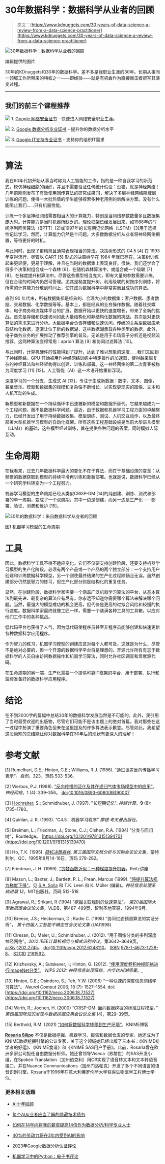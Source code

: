# 30年数据科学：数据科学从业者的回顾

> 原文：[https://www.kdnuggets.com/30-years-of-data-science-a-review-from-a-data-science-practitioner](https://www.kdnuggets.com/30-years-of-data-science-a-review-from-a-data-science-practitioner)

![30年数据科学：数据科学从业者的回顾](../Images/ab1465c448144225caa94e4f1cf5ccaf.png)

编辑提供的图片

30年的KDnuggets和30年的数据科学。差不多是我职业生涯的30年。长期从事同一领域工作所带来的特权之一——即经验——就是有机会作为直接目击者撰写其演变过程。

* * *

## 我们的前三个课程推荐

![](../Images/0244c01ba9267c002ef39d4907e0b8fb.png) 1\. [Google 网络安全证书](https://www.kdnuggets.com/google-cybersecurity) - 快速进入网络安全职业生涯。

![](../Images/e225c49c3c91745821c8c0368bf04711.png) 2\. [Google 数据分析专业证书](https://www.kdnuggets.com/google-data-analytics) - 提升你的数据分析水平

![](../Images/0244c01ba9267c002ef39d4907e0b8fb.png) 3\. [Google IT支持专业证书](https://www.kdnuggets.com/google-itsupport) - 支持你的组织IT需求

* * *

# 算法

我在90年代初开始从事当时称为人工智能的工作，指的是一种自我学习的新范式，模仿神经细胞的组织，并且不需要验证任何统计假设：没错，就是神经网络！几年前刚刚发布了有效使用回传算法的研究成果[1]，解决了多层神经网络隐藏层训练的问题，使得一大批热情的学生能够探索多种老用例的新解决方案。没有什么能阻止我们……只有机器性能。

训练一个多层神经网络需要相当大的计算能力，特别是当网络参数数量多且数据集庞大时。计算能力是当时机器所缺乏的。理论框架已经发展出来，如1988年的时间序列回传算法（BPTT）[2]或1997年的长短期记忆网络（LSTM）[3]用于选择性记忆学习。然而，计算能力仍然是个问题，大多数数据分析从业者将神经网络搁置，等待更好的时机。

与此同时，出现了更精简且通常表现相当的算法。决策树形式的 C4.5 [4] 在 1993 年变得流行，尽管以 CART [5] 形式的决策树早在 1984 年就已存在。决策树训练起来更轻便，更易于理解，并且在当时的数据集上表现良好。很快，我们还学会了将多个决策树组合成一个森林 [6]，在随机森林算法中，或组合成一个级联 [7] [8]，在梯度提升树算法中。尽管这些模型相当庞大，即有大量的参数需要训练，但在合理的时间内仍然可管理。尤其是梯度提升树，利用级联的树按序列训练，将所需的计算能力分散到时间上，使其成为数据科学中非常实惠且成功的算法。

直到 90 年代末，所有数据集都是经典的、合理大小的数据集：客户数据、患者数据、交易数据、化学数据等等。基本上，都是经典的业务操作数据。随着社交媒体、电子商务和流媒体平台的扩展，数据开始以更快的速度增长，带来了全新的挑战。首先是存储和快速访问如此大量结构化和非结构化数据的挑战。其次是对更快算法的需求来进行分析。大数据平台负责存储和快速访问。传统的关系型数据库承载结构化数据，逐渐让位于新的数据湖，这些数据湖承载各种类型的数据。此外，电子商务业务的扩展推动了推荐引擎的普及。无论是用于市场篮子分析还是视频流推荐，这两种算法变得常用：apriori 算法 [9] 和协同过滤算法 [10]。

与此同时，计算机硬件的性能得到了提升，达到了难以想象的速度……我们又回到了神经网络。GPU 开始被用作神经网络训练中特定操作的加速器，使得越来越复杂的神经算法和神经架构得以创建、训练和部署。这一神经网络的第二次青春被称为深度学习 [11] [12]。人工智能（AI）这一术语开始重新浮现。

深度学习的一个分支，生成式 AI [13]，专注于生成新数据：数字、文本、图像，甚至音乐。模型和数据集的规模和复杂性不断增长，以实现更现实的图像、文本和人机互动的生成。

新模型和新数据在一个持续循环中迅速被新的模型和数据所替代。它越来越成为一个工程问题，而不是数据科学问题。最近，由于数据和机器学习工程方面的卓越努力，已经开发出了用于持续数据收集、模型训练、测试、人机交互动作，以及最终部署大型机器学习模型的自动化框架。所有这些工程基础设施是当前大型语言模型（LLMs）的基础，这些模型经过训练，旨在提供各种问题的答案，同时模拟人际互动。

# 生命周期

在我看来，过去几年数据科学最大的变化不在于算法，而在于基础设施的变革：从频繁的数据获取到模型的持续平滑再训练和重新部署。也就是说，数据科学已经从一个研究学科转变为一个工程努力。

机器学习模型的生命周期已经从类似CRISP-DM [14]的纯创建、训练、测试和部署的单一周期，变成了一个双周期，其中一边是创建，而另一边是生产化——部署、验证、消费和维护 [15]。

![30年的数据科学：来自数据科学从业者的回顾](../Images/e6990b731d915adcf0f483a65b378a04.png)

图1 机器学习模型的生命周期

# 工具

因此，数据科学工具不得不适应变化。它们不仅要支持创建阶段，还要支持机器学习模型的生产化阶段。必须有两个产品或一个产品的两个独立部分：一个支持用户创建和训练数据科学模型，另一个则使最终结果的生产化过程顺畅且无误。虽然创建部分仍然是智力的练习，但生产化部分则是结构化的重复任务。

显然，在创建阶段，数据科学家需要一个涵盖广泛机器学习算法的平台，从基本算法到最先进、最复杂的算法应有尽有。你永远不知道你需要哪个算法来解决哪个问题。当然，最强大的模型成功的机会更高，但代价是更高的过拟合风险和较慢的执行速度。数据科学家最终就像工匠一样，需要一个装满各种工具的工具箱，以应对他们工作中的各种挑战。

低代码平台也获得了人气，因为低代码使程序员甚至非程序员能够创建和快速更新各种数据科学应用程序。

作为智力的练习，机器学习模型的创建应该对每个人都可及。这就是为什么，尽管不是绝对必要的，但一个开源的数据科学平台将是理想的。开源允许所有有志于数据科学的人员自由访问数据操作和机器学习算法，同时允许社区调查和贡献源代码。

在生命周期的另一端，生产化需要一个提供可靠IT框架的平台，用于部署、执行和监控准备好的数据科学应用程序。

# 结论

在不到2000字的篇幅中总结30年的数据科学发展当然是不可能的。此外，我引用了当时最受欢迎的出版物，尽管它们可能不是该主题上的绝对首篇。我对那些在这一过程中扮演了重要角色但未在这里提及的许多算法表示歉意。尽管如此，我希望这段简短的总结能让你对数据科学在30年后的现状有更深入的理解！

# 参考文献

[1] Rumelhart, D.E.; Hinton, G.E.; Williams, R.J. (1986). “通过误差反向传播学习表示”。*自然*，323，页码 533-536。

[2] Werbos, P.J. (1988). ["反向传播的泛化及其在递归气体市场模型中的应用"](https://zenodo.org/record/1258627)。*神经网络*。1 (4): 339–356。 [doi](https://en.wikipedia.org/wiki/Doi_(identifier)):[10.1016/0893-6080(88)90007](https://doi.org/10.1016%2F0893-6080%2888%2990007-x)

[3] [Hochreiter](https://en.wikipedia.org/wiki/Sepp_Hochreiter), S.; Schmidhuber, J. (1997). "长短期记忆". *神经计算*。**9** (8): 1735–1780。

[4] Quinlan, J. R. (1993). “C4.5：机器学习程序” *摩根·考夫曼出版社*。

[5] Breiman, L.; Friedman, J.; Stone, C.J.; Olshen, R.A. (1984) “分类与回归树”，Routledge。 [https://doi.org/10.1201/9781315139470](https://doi.org/10.1201/9781315139470)

[6] Ho, T.K. (1995). [*随机决策森林*](https://web.archive.org/web/20160417030218/http://ect.bell-labs.com/who/tkh/publications/papers/odt.pdf). *第三届国际文档分析与识别会议论文集*，蒙特利尔，QC，1995年8月14-16日，页码 278-282。

[7] Friedman, J. H. (1999). ["贪婪函数近似：一种梯度提升机器](https://statweb.stanford.edu/~jhf/ftp/trebst.pdf)，Reitz讲座

[8] Mason, L.; Baxter, J.; Bartlett, P. L.; Frean, Marcus (1999). ["将提升算法视为梯度下降"](http://papers.nips.cc/paper/1766-boosting-algorithms-as-gradient-descent.pdf)。见 [S.A. Solla](https://en.wikipedia.org/wiki/Sara_Solla) 和 T.K. Leen 和 K. Müller (编辑)。*神经信息处理系统进展 12*。MIT出版社。页码 512-518

[9] Agrawal, R.; Srikant, R (1994) [“挖掘关联规则的快速算法”](http://www.vldb.org/conf/1994/P487.PDF)。 *第20届国际大型数据库会议论文集*，VLDB，第487-499页，智利圣地亚哥，1994年9月。

[10] Breese, J.S.; Heckerman, D.; Kadie C. (1998) “协同过滤预测算法的实证分析”， *第十四届人工智能不确定性会议论文集* (UAI1998)

[11] Ciresan, D.; Meier, U.; Schmidhuber, J. (2012). “用于图像分类的多列深度神经网络”。*2012 IEEE计算机视觉与模式识别会议*，第3642–3649页。 [arXiv](https://en.wikipedia.org/wiki/ArXiv_(identifier)):[1202.2745](https://arxiv.org/abs/1202.2745)。 [doi](https://en.wikipedia.org/wiki/Doi_(identifier)):[10.1109/cvpr.2012.6248110](https://doi.org/10.1109%2Fcvpr.2012.6248110)。 [ISBN](https://en.wikipedia.org/wiki/ISBN_(identifier)) [978-1-4673-1228-8](https://en.wikipedia.org/wiki/Special:BookSources/978-1-4673-1228-8)。 [S2CID](https://en.wikipedia.org/wiki/S2CID_(identifier)) [2161592](https://api.semanticscholar.org/CorpusID:2161592)。

[12] Krizhevsky, A.; Sutskever, I.; Hinton, G. (2012). [“使用深度卷积神经网络进行ImageNet分类”](https://www.cs.toronto.edu/~kriz/imagenet_classification_with_deep_convolutional.pdf)。 *NIPS 2012: 神经信息处理系统，内华达州湖塔霍*。[ ](https://web.archive.org/web/20170110123024/http://www.cs.toronto.edu/~kriz/imagenet_classification_with_deep_convolutional.pdf)

[13] Hinton, G.E.; Osindero, S.; Teh, Y.W. (2006) “一种快速的深度信念网络学习算法”。 *Neural Comput* 2006; 18 (7): 1527–1554\. doi: [https://doi.org/10.1162/neco.2006.18.7.1527](https://doi.org/10.1162/neco.2006.18.7.1527)

[14] Wirth, R.; Jochen, H. (2000) “CRISP-DM: 面向数据挖掘的标准过程模型。” *第四届国际知识发现与数据挖掘应用会议论文集* (4)，第29–39页。

[15] Berthold, R.M. (2021) [“如何将数据科学转移到生产环境”](https://www.knime.com/blog/how-to-move-data-science-into-production)，KNIME博客

**[Rosaria Silipo](https://www.linkedin.com/in/rosaria/?originalSubdomain=ch)** 不仅是数据挖掘、机器学习、报告和数据仓库的专家，她还成为了KNIME数据挖掘引擎的公认专家，关于这个领域她已经出版了三本书：《KNIME初学者的好运》、《KNIME食谱》和《KNIME SAS用户手册》。此前，Rosaria曾在欧洲多家公司担任自由数据分析师。她还曾领导Viseca（苏黎世）的SAS开发小组，在Spoken Translation（加州伯克利）用C#实现了语音转文本和文本转语音接口，并在Nuance Communications（加州门洛帕克）开发了多个不同语言的语音识别引擎。Rosaria于1996年在意大利佛罗伦萨大学获得生物医学工程博士学位。

### 更多相关话题

+   [AI十年回顾](https://www.kdnuggets.com/2023/06/ten-years-ai-review.html)

+   [每个AI从业者应当了解的隐藏技术债务](https://www.kdnuggets.com/2022/07/hidden-technical-debts-every-ai-practitioner-aware.html)

+   [如何在14年内将我的薪资提高14倍作为数据分析/科学专业人士](https://www.kdnuggets.com/2021/12/14x-salary-in-14-years-data-professional.html)

+   [40%的劳动力将在3年内受到AI的影响](https://www.kdnuggets.com/40-of-labour-force-will-be-affected-by-ai-in-3-years)

+   [2023年Google数据分析认证评论](https://www.kdnuggets.com/2023/01/google-data-analytics-certification-review-2023.html)

+   [机器学习中的Python：电子书评论](https://www.kdnuggets.com/2022/06/python-machine-learning-ebook-review.html)
